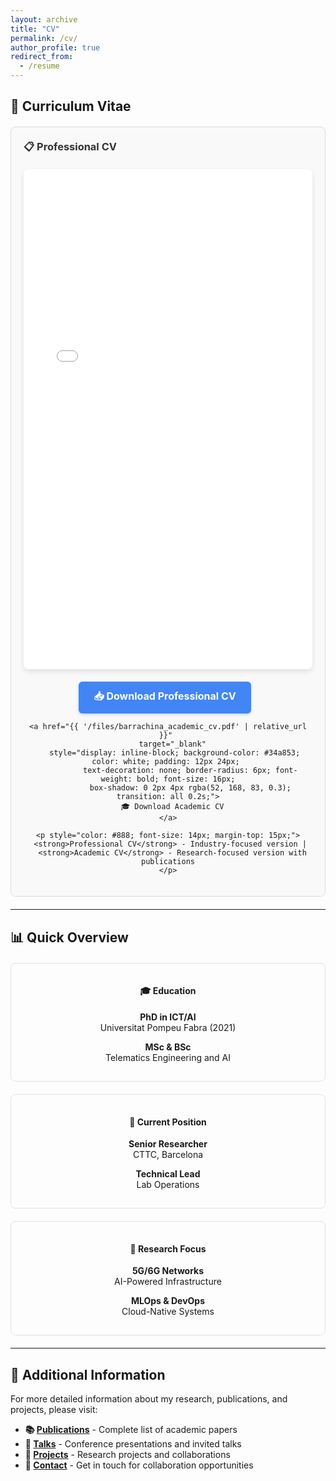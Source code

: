 ```yaml
---
layout: archive
title: "CV"
permalink: /cv/
author_profile: true
redirect_from:
  - /resume
---
```


## 📄 **Curriculum Vitae**

<div style="margin: 20px 0; border: 1px solid #ddd; border-radius: 8px; padding: 20px; background-color: #f9f9f9;">
  <h3 style="margin-top: 0; color: #333;">📋 Professional CV</h3>
  
  <!-- PDF Embed -->
  <div style="text-align: center; margin: 20px 0;">
    <iframe src="{{ '/files/barrachina_cv.pdf' | relative_url }}#toolbar=1&navpanes=1&scrollbar=1" 
            width="100%" 
            height="800px" 
            frameborder="0" 
            style="border-radius: 8px; box-shadow: 0 4px 8px rgba(0,0,0,0.1);">
      <p>Your browser does not support PDFs. Please download the CV directly.</p>
    </iframe>
  </div>
  
  <!-- Download Buttons -->
  <div style="text-align: center; margin-top: 20px;">
    <a href="{{ '/files/barrachina_cv.pdf' | relative_url }}" 
       target="_blank" 
       style="display: inline-block; background-color: #4285f4; color: white; padding: 12px 24px; 
              text-decoration: none; border-radius: 6px; font-weight: bold; font-size: 16px;
              box-shadow: 0 2px 4px rgba(66, 133, 244, 0.3); transition: all 0.2s; margin-right: 10px;">
      📥 Download Professional CV
    </a>
    
    <a href="{{ '/files/barrachina_academic_cv.pdf' | relative_url }}" 
       target="_blank" 
       style="display: inline-block; background-color: #34a853; color: white; padding: 12px 24px; 
              text-decoration: none; border-radius: 6px; font-weight: bold; font-size: 16px;
              box-shadow: 0 2px 4px rgba(52, 168, 83, 0.3); transition: all 0.2s;">
      🎓 Download Academic CV
    </a>
    
    <p style="color: #888; font-size: 14px; margin-top: 15px;">
      <strong>Professional CV</strong> - Industry-focused version | 
      <strong>Academic CV</strong> - Research-focused version with publications
    </p>
  </div>
</div>

---

## 📊 **Quick Overview**

<div style="display: grid; grid-template-columns: repeat(auto-fit, minmax(250px, 1fr)); gap: 20px; margin: 20px 0;">
  <div style="padding: 15px; border: 1px solid #e0e0e0; border-radius: 8px; text-align: center;">
    <h4>🎓 Education</h4>
    <p><strong>PhD in ICT/AI</strong><br>Universitat Pompeu Fabra (2021)</p>
    <p><strong>MSc & BSc</strong><br>Telematics Engineering and AI</p>
  </div>
  
  <div style="padding: 15px; border: 1px solid #e0e0e0; border-radius: 8px; text-align: center;">
    <h4>💼 Current Position</h4>
    <p><strong>Senior Researcher</strong><br>CTTC, Barcelona</p>
    <p><strong>Technical Lead</strong><br>Lab Operations</p>
  </div>
  
  <div style="padding: 15px; border: 1px solid #e0e0e0; border-radius: 8px; text-align: center;">
    <h4>🔬 Research Focus</h4>
    <p><strong>5G/6G Networks</strong><br>AI-Powered Infrastructure</p>
    <p><strong>MLOps & DevOps</strong><br>Cloud-Native Systems</p>
  </div>
</div>

---

## 🔗 **Additional Information**

For more detailed information about my research, publications, and projects, please visit:

- **📚 [Publications](/publications/)** - Complete list of academic papers
- **🎤 [Talks](/talks/)** - Conference presentations and invited talks  
- **💼 [Projects](/projects/)** - Research projects and collaborations
- **📧 [Contact](/about/)** - Get in touch for collaboration opportunities
